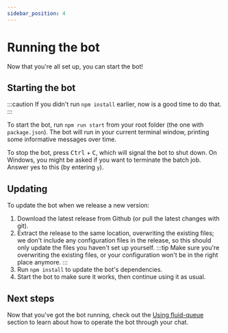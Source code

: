 ```yaml
---
sidebar_position: 4
---
```


# Running the bot

Now that you're all set up, you can start the bot!

## Starting the bot

:::caution
If you didn't run `npm install` earlier, now is a good time to do that.
:::

To start the bot, run `npm run start` from your root folder (the one with `package.json`). The bot will run in your current terminal window, printing some informative messages over time.

To stop the bot, press <kbd>Ctrl</kbd>&nbsp;+&nbsp;<kbd>C</kbd>, which will signal the bot to shut down. On Windows, you might be asked if you want to terminate the batch job. Answer yes to this (by entering `y`).

## Updating

To update the bot when we release a new version:

1. Download the latest release from Github (or pull the latest changes with git).
2. Extract the release to the same location, overwriting the existing files; we don't include any configuration files in the release, so this should only update the files you haven't set up yourself.
   :::tip
   Make sure you're overwriting the existing files, or your configuration won't be in the right place anymore.
   :::
3. Run `npm install` to update the bot's dependencies.
4. Start the bot to make sure it works, then continue using it as usual. 

## Next steps

Now that you've got the bot running, check out the [Using fluid-queue](/docs/category/using-fluid-queue) section to learn about how to operate the bot through your chat.